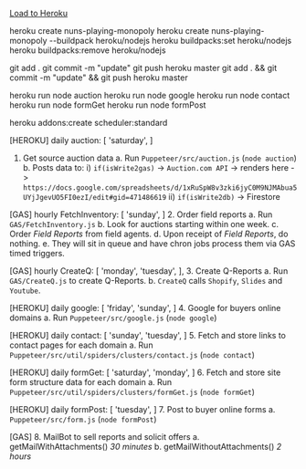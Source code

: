 [Load to Heroku](https://dashboard.heroku.com/apps/nuns-playing-monopoly/deploy/heroku-git)
  <!-- creat app -->
  heroku create nuns-playing-monopoly
    heroku create nuns-playing-monopoly --buildpack heroku/nodejs
  heroku buildpacks:set heroku/nodejs
    heroku buildpacks:remove heroku/nodejs
  <!-- deploy app -->
  git add .
  git commit -m "update"
  git push heroku master
  git add . && git commit -m "update" && git push heroku master
  <!-- test tasks -->
  heroku run node auction
  heroku run node google
  heroku run node contact
  heroku run node formGet
  heroku run node formPost
  <!-- schedule tasks -->
  <!-- https://devcenter.heroku.com/articles/scheduler -->
  heroku addons:create scheduler:standard

[HEROKU] daily
auction: [ 'saturday', ]
1. Get source auction data
   a. Run `Puppeteer/src/auction.js` (`node auction`)
   b. Posts data to:
      i) `if(isWrite2gas)` -> `Auction.com API` -> renders here ->
      `https://docs.google.com/spreadsheets/d/1xRuSpW8v3zki6jyC0M9NJMAbua5UYjJgevUO5FI0ezI/edit#gid=471486619`
      ii) `if(isWrite2db)` -> Firestore

[GAS] hourly
FetchInventory: [ 'sunday', ]
2. Order field reports
   a. Run `GAS/FetchInventory.js`
   b. Look for auctions starting within one week.
   c. Order *Field Reports* from field agents.
   d. Upon receipt of *Field Reports*, do nothing.
   e. They will sit in queue and have chron jobs process them via GAS timed triggers.

[GAS] hourly
CreateQ: [ 'monday', 'tuesday', ],
3. Create Q-Reports
   a. Run `GAS/CreateQ.js` to create Q-Reports.
   b. `CreateQ` calls `Shopify`, `Slides` and `Youtube`.

[HEROKU] daily
google: [ 'friday', 'sunday', ]
4. Google for buyers online domains
   a. Run `Puppeteer/src/google.js` (`node google`)

[HEROKU] daily
contact: [ 'sunday', 'tuesday', ]
5. Fetch and store links to contact pages for each domain
   a. Run `Puppeteer/src/util/spiders/clusters/contact.js` (`node contact`)

[HEROKU] daily
formGet: [ 'saturday', 'monday', ]
6. Fetch and store site form structure data for each domain
   a. Run `Puppeteer/src/util/spiders/clusters/formGet.js` (`node formGet`)

[HEROKU] daily
formPost: [ 'tuesday', ]
7. Post to buyer online forms
   a. `Puppeteer/src/form.js`  (`node formPost`)

[GAS]
8. MailBot to sell reports and solicit offers
   a. getMailWithAttachments() *30 minutes*
   b. getMailWithoutAttachments() *2 hours*

